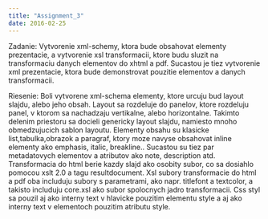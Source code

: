 ```yaml
---
title: "Assignment_3"
date: 2016-02-25
---
```


Zadanie:
Vytvorenie xml-schemy, ktora bude obsahovat elementy prezentacie, a vytvorenie xsl transformacii, ktore budu sluzit na 
transformaciu danych elementov do xhtml a pdf.  Sucastou je tiez vytvorenie xml prezentacie, ktora bude demonstrovat 
pouzitie elementov a danych transformacii.

Riesenie:
Boli vytvorene xml-schema elementy, ktore urcuju bud layout slajdu, alebo jeho obsah. Layout sa rozdeluje do panelov,
ktore rozdeluju panel, v ktorom sa nachadzaju vertikalne, alebo horizontalne. Takimto delenim priestoru sa docieli
genericky layout slajdu, namiesto mnoho obmedzujucich sablon layoutu. Elementy obsahu su klasicke list,tabulka,obrazok 
a paragraf, ktory moze navyse obsahovat inline elementy ako emphasis, italic, breakline.. Sucastou su tiez par metadatovych
elementov a atributov ako note, description atd. Transformacia do html berie kazdy slajd ako osobity subor, co sa dosiahlo
pomocou xslt 2.0 a tagu resultdocument. Xsl subory transformacie do html a pdf oba includuju subory s parametrami, ako napr.
titlefont a textcolor, a takisto includuju core.xsl ako subor spolocnych jadro transformacii. Css styl sa pouzil aj ako
interny text v hlavicke pouzitim elementu style a aj ako interny text v elementoch pouzitim atributu style.
